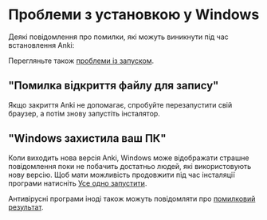 # Проблеми з установкою у Windows

Деякі повідомлення про помилки, які можуть виникнути під час встановлення Anki:

<!-- toc -->

Перегляньте також [проблеми із запуском](./startup-issues.md).

## "Помилка відкриття файлу для запису"

Якщо закриття Anki не допомагає, спробуйте перезапустити свій браузер, а потім знову запустіть інсталятор.

## "Windows захистила ваш ПК"

Коли виходить нова версія Anki, Windows може відображати страшне повідомлення
поки не побачить достатньо людей, які використовують нову версію. Щоб мати можливість продовжити під час інсталяції програми натисніть [Усе одно запустити](https://www.tekrevue.com/tip/windows-protected-your-pc-disable-smartscreen/).

Антивірусні програми іноді також можуть повідомляти про [помилковий результат](https://faqs.ankiweb.net/my-antivirus-program-says-anki-is-infected.html).
